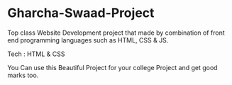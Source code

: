 # Gharcha-Swaad-Project
 Top class Website Development project that made by combination of front end programming languages such as HTML, CSS &amp; JS.

 Tech : HTML & CSS



 You Can use this Beautiful Project for your college Project and get good marks too.
